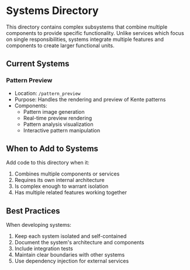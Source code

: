 # Systems Directory

This directory contains complex subsystems that combine multiple components to provide specific functionality. Unlike services which focus on single responsibilities, systems integrate multiple features and components to create larger functional units.

## Current Systems

### Pattern Preview
- Location: `/pattern_preview`
- Purpose: Handles the rendering and preview of Kente patterns
- Components:
  - Pattern image generation
  - Real-time preview rendering
  - Pattern analysis visualization
  - Interactive pattern manipulation

## When to Add to Systems

Add code to this directory when it:
1. Combines multiple components or services
2. Requires its own internal architecture
3. Is complex enough to warrant isolation
4. Has multiple related features working together

## Best Practices

When developing systems:
1. Keep each system isolated and self-contained
2. Document the system's architecture and components
3. Include integration tests
4. Maintain clear boundaries with other systems
5. Use dependency injection for external services 